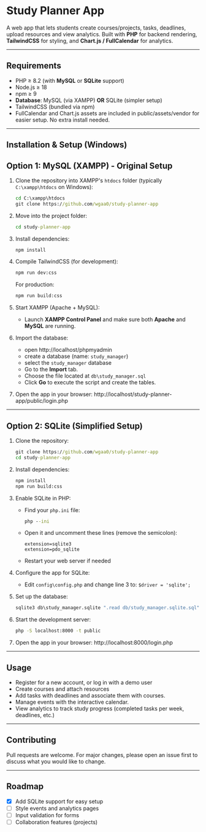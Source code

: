 # Study Planner App
A web app that lets students create courses/projects, tasks, deadlines, upload resources and view analytics. Built with **PHP** for backend rendering, **TailwindCSS** for styling, and **Chart.js / FullCalendar** for analytics.

---

## Requirements
- PHP ≥ 8.2 (with **MySQL** or **SQLite** support)
- Node.js ≥ 18
- npm ≥ 9
- **Database**: MySQL (via XAMPP) **OR** SQLite (simpler setup)
- TailwindCSS (bundled via npm)
- FullCalendar and Chart.js assets are included in public/assets/vendor for easier setup. No extra install needed.

---

## Installation & Setup (Windows)
## Option 1: MySQL (XAMPP) - Original Setup
1. Clone the repository into XAMPP's `htdocs` folder (typically `C:\xampp\htdocs` on Windows):
    ```cmd
    cd C:\xampp\htdocs
    git clone https://github.com/wgaa0/study-planner-app
    ```

2. Move into the project folder:
    ```cmd
    cd study-planner-app
    ```

3. Install dependencies:
    ```cmd
    npm install
    ```

4. Compile TailwindCSS (for development):
    ```cmd
    npm run dev:css
    ```

   For production:
   ```cmd
   npm run build:css
   ```

5. Start XAMPP (Apache + MySQL):
    - Launch **XAMPP Control Panel** and make sure both **Apache** and **MySQL** are running.

6. Import the database:
    - open http://localhost/phpmyadmin
    - create a database (name: `study_manager`)
    - select the `study_manager` database
    - Go to the **Import** tab.
    - Choose the file located at `db\study_manager.sql`
    - Click **Go** to execute the script and create the tables.

7. Open the app in your browser: http://localhost/study-planner-app/public/login.php

---
## Option 2: SQLite (Simplified Setup)
1. Clone the repository:
    ```cmd
    git clone https://github.com/wgaa0/study-planner-app
    cd study-planner-app
    ```

2. Install dependencies:
    ```cmd
    npm install
    npm run build:css
    ```

3. Enable SQLite in PHP:
    - Find your `php.ini` file:
        ```cmd
        php --ini
        ```
    - Open it and uncomment these lines (remove the semicolon):
        ```
        extension=sqlite3
        extension=pdo_sqlite
        ```
    - Restart your web server if needed

4. Configure the app for SQLite:
    - Edit `config\config.php` and change line 3 to: `$driver = 'sqlite';`

5. Set up the database:
    ```cmd
    sqlite3 db\study_manager.sqlite ".read db/study_manager.sqlite.sql"
    ```

6. Start the development server:
    ```cmd
    php -S localhost:8000 -t public
    ```

7. Open the app in your browser: http://localhost:8000/login.php

---

## Usage
- Register for a new account, or log in with a demo user
- Create courses and attach resources
- Add tasks with deadlines and associate them with courses.
- Manage events with the interactive calendar.
- View analytics to track study progress (completed tasks per week, deadlines, etc.)

---

## Contributing
Pull requests are welcome. For major changes, please open an issue first to discuss what you would like to change.

---

## Roadmap
- [x] Add SQLite support for easy setup
- [ ] Style events and analytics pages
- [ ] Input validation for forms
- [ ] Collaboration features (projects)